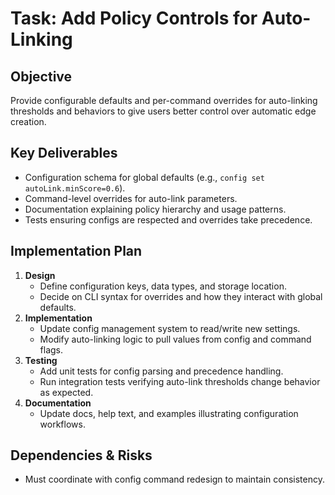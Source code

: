 # Task: Add Policy Controls for Auto-Linking

## Objective
Provide configurable defaults and per-command overrides for auto-linking thresholds and behaviors to give users better control over automatic edge creation.

## Key Deliverables
- Configuration schema for global defaults (e.g., `config set autoLink.minScore=0.6`).
- Command-level overrides for auto-link parameters.
- Documentation explaining policy hierarchy and usage patterns.
- Tests ensuring configs are respected and overrides take precedence.

## Implementation Plan
1. **Design**
   - Define configuration keys, data types, and storage location.
   - Decide on CLI syntax for overrides and how they interact with global defaults.
2. **Implementation**
   - Update config management system to read/write new settings.
   - Modify auto-linking logic to pull values from config and command flags.
3. **Testing**
   - Add unit tests for config parsing and precedence handling.
   - Run integration tests verifying auto-link thresholds change behavior as expected.
4. **Documentation**
   - Update docs, help text, and examples illustrating configuration workflows.

## Dependencies & Risks
- Must coordinate with config command redesign to maintain consistency.
